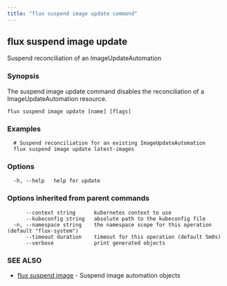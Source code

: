 ```yaml
---
title: "flux suspend image update command"
---
```

## flux suspend image update

Suspend reconciliation of an ImageUpdateAutomation

### Synopsis

The suspend image update command disables the reconciliation of a ImageUpdateAutomation resource.

```
flux suspend image update [name] [flags]
```

### Examples

```
  # Suspend reconciliation for an existing ImageUpdateAutomation
  flux suspend image update latest-images
```

### Options

```
  -h, --help   help for update
```

### Options inherited from parent commands

```
      --context string      kubernetes context to use
      --kubeconfig string   absolute path to the kubeconfig file
  -n, --namespace string    the namespace scope for this operation (default "flux-system")
      --timeout duration    timeout for this operation (default 5m0s)
      --verbose             print generated objects
```

### SEE ALSO

* [flux suspend image](/cmd/flux_suspend_image/)	 - Suspend image automation objects

